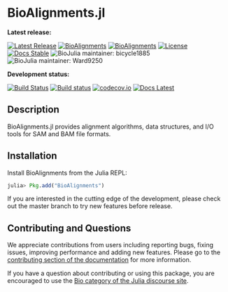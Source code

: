 # BioAlignments.jl

**Latest release:**

[![Latest Release][release-img]][release-url]
[![BioAlignments][juliapkg06-img]][juliapkg-url]
[![BioAlignments][juliapkg06-img]][juliapkg-url]
[![License][license-img]][license-url]
[![Docs Stable][docs-stable-img]][docs-stable-url]
![BioJulia maintainer: bicycle1885](https://img.shields.io/badge/BioJulia%20Maintainer-bicycle1885-orange.svg)
![BioJulia maintainer: Ward9250](https://img.shields.io/badge/BioJulia%20Maintainer-Ward9250-orange.svg)

**Development status:**

[![Build Status][travis-img]][travis-url]
[![Build status][appveyor-img]][appveyor-url]
[![codecov.io][codecov-img]][codecov-url]
[![Docs Latest][docs-latest-img]][docs-latest-url]

## Description

BioAlignments.jl provides alignment algorithms, data structures, and I/O tools
for SAM and BAM file formats.

## Installation

Install BioAlignments from the Julia REPL:

```julia
julia> Pkg.add("BioAlignments")
```

If you are interested in the cutting edge of the development, please check out
the master branch to try new features before release.

## Contributing and Questions

We appreciate contributions from users including reporting bugs, fixing issues,
improving performance and adding new features.
Please go to the [contributing section of the documentation](biojulia.github.io/BioAlignments.jl/stable/contributing)
for more information.

If you have a question about
contributing or using this package, you are encouraged to use the
[Bio category of the Julia discourse
site](https://discourse.julialang.org/c/domain/bio).

[release-img]: https://img.shields.io/github/release/BioJulia/BioAlignments.jl.svg
[release-url]: https://github.com/BioJulia/BioAlignments.jl/releases/latest
[juliapkg05-img]: http://pkg.julialang.org/badges/BioAlignments_0.5.svg
[juliapkg06-img]: http://pkg.julialang.org/badges/BioAlignments_0.6.svg
[juliapkg-url]: http://pkg.julialang.org/?pkg=BioAlignments
[license-img]: https://img.shields.io/badge/license-MIT-green.svg
[license-url]: https://github.com/BioJulia/BioAlignments.jl/blob/master/LICENSE
[docs-stable-img]: https://img.shields.io/badge/docs-stable-blue.svg
[docs-stable-url]: https://biojulia.github.io/BioAlignments.jl/stable
[docs-latest-img]: https://img.shields.io/badge/docs-latest-blue.svg
[docs-latest-url]: https://biojulia.github.io/BioAlignments.jl/latest/
[travis-img]: https://travis-ci.org/BioJulia/BioAlignments.jl.svg?branch=master
[travis-url]: https://travis-ci.org/BioJulia/BioAlignments.jl
[appveyor-img]: https://ci.appveyor.com/api/projects/status/klkynmkr1tgd30gq/branch/master?svg=true
[appveyor-url]: https://ci.appveyor.com/project/Ward9250/bioalignments-jl/branch/master
[codecov-img]: http://codecov.io/github/BioJulia/BioAlignments.jl/coverage.svg?branch=master
[codecov-url]: http://codecov.io/github/BioJulia/BioAlignments.jl?branch=master
